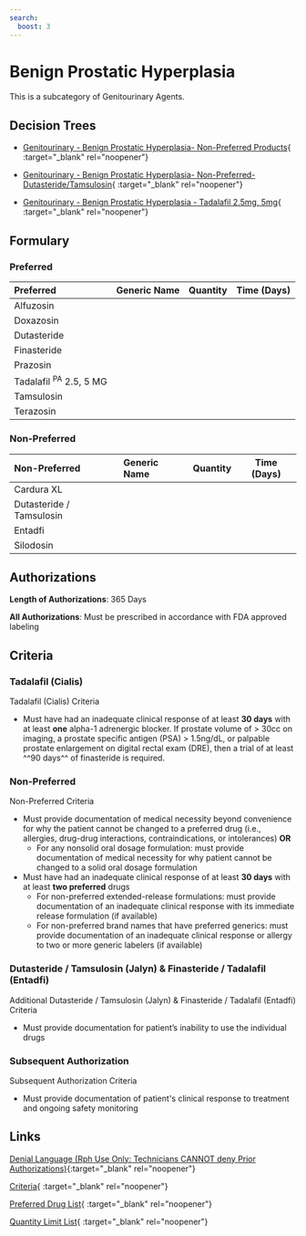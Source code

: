 ```yaml
---
search:
  boost: 3
---
```


# Benign Prostatic Hyperplasia

This is a subcategory of Genitourinary Agents.

## Decision Trees

- [Genitourinary - Benign Prostatic Hyperplasia- Non-Preferred Products](https://forms.office.com/Pages/ResponsePage.aspx?id=nPhjxpvvj0G9PUHkbAzgaN9UYz8EqmlIs3_TYn4TbXBUNDhQUkMyNUdBTVNBN0FGUkhYMURDR1UyQSQlQCN0PWcu){ :target="_blank" rel="noopener"}

- [Genitourinary - Benign Prostatic Hyperplasia- Non-Preferred- Dutasteride/Tamsulosin](https://forms.office.com/Pages/ResponsePage.aspx?id=nPhjxpvvj0G9PUHkbAzgaN9UYz8EqmlIs3_TYn4TbXBUQklRWUMzMFFFQkM4VzE4Q1hBSzlZU1NDWCQlQCN0PWcu){ :target="_blank" rel="noopener"}

- [Genitourinary - Benign Prostatic Hyperplasia - Tadalafil 2.5mg, 5mg](https://forms.office.com/Pages/ResponsePage.aspx?id=nPhjxpvvj0G9PUHkbAzgaN9UYz8EqmlIs3_TYn4TbXBUNUs2SzRXTU9MTVhSVjc4NDdPNVRYQUJCNiQlQCN0PWcu){ :target="_blank" rel="noopener"}

## Formulary

### Preferred

| Preferred                         | Generic Name | Quantity | Time (Days) |
|:----------------------------------|:-------------|:--------:|:-----------:|
| Alfuzosin                         |              |          |             |
| Doxazosin                         |              |          |             |
| Dutasteride                       |              |          |             |
| Finasteride                       |              |          |             |
| Prazosin                          |              |          |             |
| Tadalafil <sup>PA</sup> 2.5, 5 MG |              |          |             |
| Tamsulosin                        |              |          |             |
| Terazosin                         |              |          |             |

### Non-Preferred

| Non-Preferred            | Generic Name | Quantity | Time (Days) |
|:-------------------------|:-------------|:--------:|:-----------:|
| Cardura XL               |              |          |             |
| Dutasteride / Tamsulosin |              |          |             |
| Entadfi                  |              |          |             |
| Silodosin                |              |          |             |

## Authorizations

**Length of Authorizations**: 365 Days

**All Authorizations**: Must be prescribed in accordance with FDA approved labeling

## Criteria

### Tadalafil (Cialis)

Tadalafil (Cialis) Criteria

- Must have had an inadequate clinical response of at least **30 days** with at least **one** alpha-1 adrenergic blocker. If prostate volume of > 30cc on imaging, a prostate specific antigen (PSA) > 1.5ng/dL, or palpable prostate enlargement on digital rectal exam (DRE), then a trial of at least ^^90 days^^ of finasteride is required.

### Non-Preferred

Non-Preferred Criteria

- Must provide documentation of medical necessity beyond convenience for why the patient cannot be changed to a preferred drug (i.e., allergies, drug-drug interactions, contraindications, or intolerances) **OR**
    - For any nonsolid oral dosage formulation: must provide documentation of medical necessity for why patient cannot be changed to a solid oral dosage formulation
- Must have had an inadequate clinical response of at least **30 days** with at least **two preferred** drugs
    - For non-preferred extended-release formulations: must provide documentation of an inadequate clinical response with its immediate release formulation (if available)
    - For non-preferred brand names that have preferred generics: must provide documentation of an inadequate clinical response or allergy to two or more generic labelers (if available)

### Dutasteride / Tamsulosin (Jalyn) & Finasteride / Tadalafil (Entadfi)

Additional Dutasteride / Tamsulosin (Jalyn) & Finasteride / Tadalafil (Entadfi) Criteria

- Must provide documentation for patient’s inability to use the individual drugs

### Subsequent Authorization

Subsequent Authorization Criteria

- Must provide documentation of patient's clinical response to treatment and ongoing safety monitoring

## Links

[Denial Language (Rph Use Only: Technicians CANNOT deny Prior Authorizations)](https://mygainwell-my.sharepoint.com.mcas.ms/:w:/r/personal/rachel_carpenter_gainwelltechnologies_com/_layouts/15/Doc.aspx?sourcedoc=%7BCD777F63-7F18-4713-8D6A-B043BEE631F5%7D&file=Denial%20Language%20Updated%2009112023.docx&action=embedview&mobileredirect=true&wdStartOn=66&cid=f4472ece-6d4f-4694-b0c5-c150a2f53fea){:target="_blank" rel="noopener"}

[Criteria](https://medicaid.ohio.gov/static/PHM/drug-coverage/20231001+UPDL+Criteria+_v2.FINAL.pdf#page=72){ :target="_blank" rel="noopener"}

[Preferred Drug List](https://medicaid.ohio.gov/static/PHM/drug-coverage/20231001_UPDL_V2.FINAL.hyperlinks_added.pdf#page=25){ :target="_blank" rel="noopener"}

[Quantity Limit List](https://spbm.medicaid.ohio.gov/SPDocumentLibrary/DocumentLibrary/UPDL/Quantity%20Limits.pdf){ :target="_blank" rel="noopener"}
